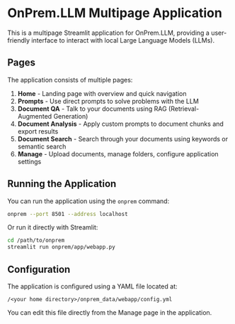 # OnPrem.LLM Multipage Application

This is a multipage Streamlit application for OnPrem.LLM, providing a user-friendly interface to interact with local Large Language Models (LLMs).

## Pages

The application consists of multiple pages:

1. **Home** - Landing page with overview and quick navigation
2. **Prompts** - Use direct prompts to solve problems with the LLM
3. **Document QA** - Talk to your documents using RAG (Retrieval-Augmented Generation)
4. **Document Analysis** - Apply custom prompts to document chunks and export results
5. **Document Search** - Search through your documents using keywords or semantic search
6. **Manage** - Upload documents, manage folders, configure application settings

## Running the Application

You can run the application using the `onprem` command:

```bash
onprem --port 8501 --address localhost
```

Or run it directly with Streamlit:

```bash
cd /path/to/onprem
streamlit run onprem/app/webapp.py
```

## Configuration

The application is configured using a YAML file located at:

```
/<your home directory>/onprem_data/webapp/config.yml
```

You can edit this file directly from the Manage page in the application.
